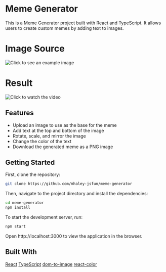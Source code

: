 # Meme Generator

This is a Meme Generator project built with React and TypeScript. It allows users to create custom memes by adding text to images.

# Image Source
![Click to see an example image](https://images.pexels.com/photos/10144302/pexels-photo-10144302.jpeg?auto=compress&cs=tinysrgb&w=1260&h=750&dpr=2)

# Result
![Click to watch the video](https://drive.google.com/file/d/1gfeu9gJNLGiCjyC_pVcvGNkflUsruLEU/view?usp=sharing)

## Features

- Upload an image to use as the base for the meme
- Add text at the top and bottom of the image
- Rotate, scale, and mirror the image
- Change the color of the text
- Download the generated meme as a PNG image

## Getting Started

First, clone the repository:

```bash
git clone https://github.com/mhaley-jsfun/meme-generator
```

Then, navigate to the project directory and install the dependencies:

```bash
cd meme-generator
npm install
```

To start the development server, run:

```bash
npm start
```

Open http://localhost:3000 to view the application in the browser.


## Built With
[React](https://reactjs.org)
[TypeScript](https://www.typescriptlang.org/)
[dom-to-image](https://github.com/tsayen/dom-to-image)
[react-color](https://github.com/casesandberg/react-color)
